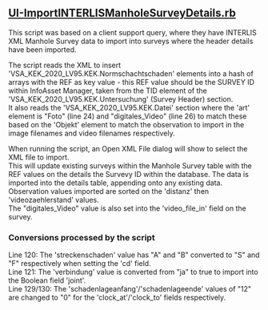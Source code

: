 ## [UI-ImportINTERLISManholeSurveyDetails.rb](./UI-ImportINTERLISManholeSurveyDetails.rb)  
This script was based on a client support query, where they have INTERLIS XML Manhole Survey data to import into surveys where the header details have been imported.  
  
The script reads the XML to insert 'VSA_KEK_2020_LV95.KEK.Normschachtschaden' elements into a hash of arrays with the REF as key value - this REF value should be the SURVEY ID within InfoAsset Manager, taken from the TID element of the 'VSA_KEK_2020_LV95.KEK.Untersuchung' (Survey Header) section.  
It also reads the 'VSA_KEK_2020_LV95.KEK.Datei' section where the 'art' element is "Foto" (line 24) and "digitales_Video" (line 26) to match these based on the 'Objekt' element to match the observation to import in the image filenames and video filenames respectively.  
  
When running the script, an Open XML File dialog will show to select the XML file to import.  
This will update existing surveys within the Manhole Survey table with the REF values on the details the Survevy ID within the database. The data is imported into the details table, appending onto any existing data.  
Observation values imported are sorted on the 'distanz' then 'videozaehlerstand' values.  
The "digitales_Video" value is also set into the 'video_file_in' field on the survey.  

### Conversions processed by the script
Line 120: The 'streckenschaden' value has "A" and "B" converted to "S" and "F" respectively when setting the 'cd' field.  
Line 121: The 'verbindung' value is converted from "ja" to true to import into the Boolean field 'joint'.  
Line 129/130: The 'schadenlageanfang'/'schadenlageende' values of "12" are changed to "0" for the 'clock_at'/'clock_to' fields respectively.  